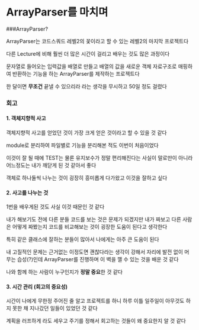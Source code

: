 # ArrayParser를 마치며

###ArrayParser?

ArrayParser는 코드스쿼드 레벨2의 꽃이라고 할 수 있는 레벨2의 마지막 프로젝트다

다른 Lecture에 비해 훨씬 더 많은 시간이 걸리고 배우는 것도 많은 과정이다

문자열로 들어오는 입력값을 배열로 만들고 배열의 값을 새로운 객체 자료구조로 매핑하여 반환하는 기능을 하는 ArrayParser를 제작하는 프로젝트다

한 달이면 **무조건** 끝낼 수 있으리라 라는 생각을 무시하고 50일 정도 걸렸다



### 회고

#### 1. 객체지향적 사고

객체지향적 사고를 얻었던 것이 가장 크게 얻은 것이라고 할 수 있을 것 같다

module로 분리하여 파일별로 기능을 분리해본 적도 이번이 처음이었다

이것이 잘 될 때에 TEST는 물론 유지보수가 정말 편리해진다는 사실이 말로만이 아니라 어느정도는 내가 깨닫게 된 것 같아서 좋다

객체로 하나둘씩 나누는 것이 굉장히 흥미롭게 다가왔고 이것을 잘하고 싶다



#### 2. 사고를 나누는 것

1번을 배우게된 것도 사실 이것 때문인 것 같다

내가 해보기도 전에 다른 분들 코드를 보는 것은 문제가 되겠지만 내가 짜보고 다른 사람은 어떻게 짜봤는지 코드를 비교해보는 것이 굉장한 도움이 된다고 생각한다

특히 같은 클래스에 잘하는 분들이 많아서 나에게는 아주 큰 도움이 된다

내 고질적인 문제는 근거없는 이정도면 괜찮다라는 생각이 강해서  자리에 발전 없이 머무는 습성(?)인데 ArrayParser를 진행하며 이 벽을 깰 수 있는 것을 배운 것 같다

나와 함께 하는 사람이 누구인지가 **정말 중요**한 것 같다



#### 3. 시간 관리 (회고의 중요성)

시간이 나에게 무한정 주어진 줄 알고 프로젝트를 하니 하루 이틀 일주일이 아무것도 하지 못한 채 지나갔던 일들이 있었던 것 같다

계획을 러프하게 라도 세우고 주기를 정해서 회고하는 것들이 왜 중요한지 알 것 같다


